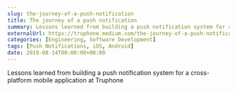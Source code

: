 ```yaml
---
slug: the-journey-of-a-push-notification
title: The journey of a push notification
summary: Lessons learned from building a push notification system for a cross-platform mobile application at Truphone
externalUrl: https://truphone.medium.com/the-journey-of-a-push-notification-ee2b1bfe833
categories: [Engineering, Software Development]
tags: [Push Notifications, iOS, Android]
date: 2019-08-14T00:00:00+00:00
---
```


Lessons learned from building a push notification system for a cross-platform mobile application at Truphone
